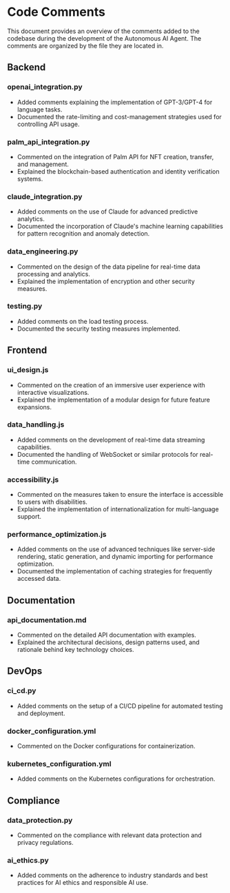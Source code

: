 # Code Comments

This document provides an overview of the comments added to the codebase during the development of the Autonomous AI Agent. The comments are organized by the file they are located in.

## Backend

### openai_integration.py

- Added comments explaining the implementation of GPT-3/GPT-4 for language tasks.
- Documented the rate-limiting and cost-management strategies used for controlling API usage.

### palm_api_integration.py

- Commented on the integration of Palm API for NFT creation, transfer, and management.
- Explained the blockchain-based authentication and identity verification systems.

### claude_integration.py

- Added comments on the use of Claude for advanced predictive analytics.
- Documented the incorporation of Claude's machine learning capabilities for pattern recognition and anomaly detection.

### data_engineering.py

- Commented on the design of the data pipeline for real-time data processing and analytics.
- Explained the implementation of encryption and other security measures.

### testing.py

- Added comments on the load testing process.
- Documented the security testing measures implemented.

## Frontend

### ui_design.js

- Commented on the creation of an immersive user experience with interactive visualizations.
- Explained the implementation of a modular design for future feature expansions.

### data_handling.js

- Added comments on the development of real-time data streaming capabilities.
- Documented the handling of WebSocket or similar protocols for real-time communication.

### accessibility.js

- Commented on the measures taken to ensure the interface is accessible to users with disabilities.
- Explained the implementation of internationalization for multi-language support.

### performance_optimization.js

- Added comments on the use of advanced techniques like server-side rendering, static generation, and dynamic importing for performance optimization.
- Documented the implementation of caching strategies for frequently accessed data.

## Documentation

### api_documentation.md

- Commented on the detailed API documentation with examples.
- Explained the architectural decisions, design patterns used, and rationale behind key technology choices.

## DevOps

### ci_cd.py

- Added comments on the setup of a CI/CD pipeline for automated testing and deployment.

### docker_configuration.yml

- Commented on the Docker configurations for containerization.

### kubernetes_configuration.yml

- Added comments on the Kubernetes configurations for orchestration.

## Compliance

### data_protection.py

- Commented on the compliance with relevant data protection and privacy regulations.

### ai_ethics.py

- Added comments on the adherence to industry standards and best practices for AI ethics and responsible AI use.